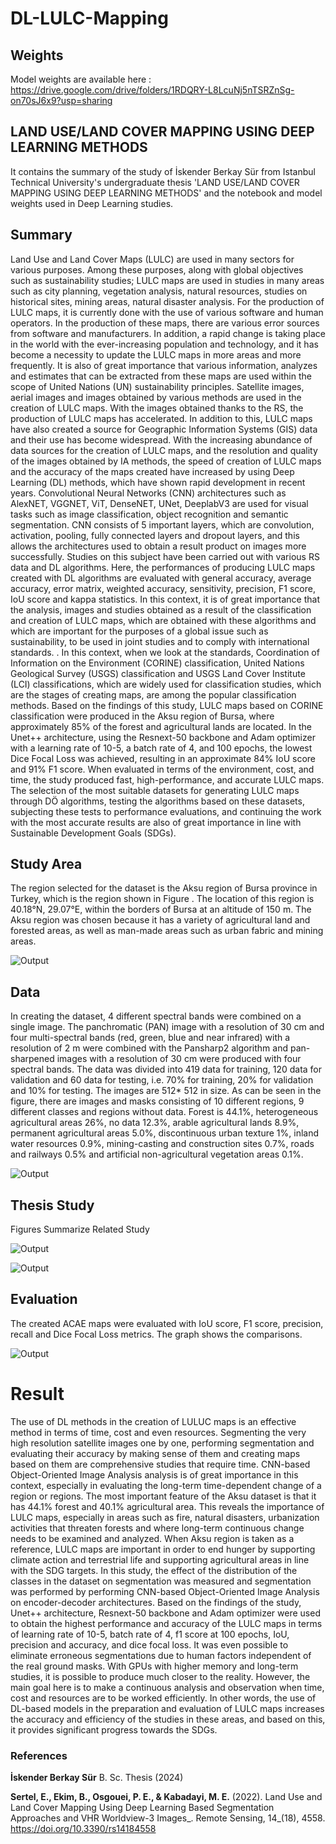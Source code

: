 # DL-LULC-Mapping

## Weights

Model weights are available here : 
https://drive.google.com/drive/folders/1RDQRY-L8LcuNj5nTSRZnSg-on70sJ6x9?usp=sharing

## LAND USE/LAND COVER MAPPING USING DEEP LEARNING METHODS

It contains the summary of the study of İskender Berkay Sür from Istanbul Technical University's undergraduate thesis 'LAND USE/LAND COVER MAPPING USING DEEP LEARNING METHODS' and the notebook and model weights used in Deep Learning studies.

## Summary

Land Use and Land Cover Maps (LULC) are used in many sectors for various purposes. Among these purposes, along with global objectives such as sustainability studies; LULC maps are used in studies in many areas such as city planning, vegetation analysis, natural resources, studies on historical sites, mining areas, natural disaster analysis. For the production of LULC maps, it is currently done with the use of various software and human operators. In the production of these maps, there are various error sources from software and manufacturers. In addition, a rapid change is taking place in the world with the ever-increasing population and technology, and it has become a necessity to update the LULC maps in more areas and more frequently. It is also of great importance that various information, analyzes and estimates that can be extracted from these maps are used within the scope of United Nations (UN) sustainability principles. Satellite images, aerial images and images obtained by various methods are used in the creation of LULC maps. With the images obtained thanks to the RS, the production of LULC maps has accelerated. In addition to this, LULC maps have also created a source for Geographic Information Systems (GIS) data and their use has become widespread. With the increasing abundance of data sources for the creation of LULC maps, and the resolution and quality of the images obtained by IA methods, the speed of creation of LULC maps and the accuracy of the maps created have increased by using Deep Learning (DL) methods, which have shown rapid development in recent years. Convolutional Neural Networks (CNN) architectures such as AlexNET, VGGNET, ViT, DenseNET, UNet, DeeplabV3 are used for visual tasks such as image classification, object recognition and semantic segmentation. CNN consists of 5 important layers, which are convolution, activation, pooling, fully connected layers and dropout layers, and this allows the architectures used to obtain a result product on images more successfully. Studies on this subject have been carried out with various RS data and DL algorithms. Here, the performances of producing LULC maps created with DL algorithms are evaluated with general accuracy, average accuracy, error matrix, weighted accuracy, sensitivity, precision, F1 score, IoU score and kappa statistics. In this context, it is of great importance that the analysis, images and studies obtained as a result of the classification and creation of LULC maps, which are obtained with these algorithms and which are important for the purposes of a global issue such as sustainability, to be used in joint studies and to comply with international standards. . In this context, when we look at the standards, Coordination of Information on the Environment (CORINE) classification, United Nations Geological Survey (USGS) classification and USGS Land Cover Institute (LCI) classifications, which are widely used for classification studies, which are the stages of creating maps, are among the popular classification methods. Based on the findings of this study, LULC maps based on CORINE classification were produced in the Aksu region of Bursa, where approximately 85% of the forest and agricultural lands are located. In the Unet++ architecture, using the Resnext-50 backbone and Adam optimizer with a learning rate of 10-5, a batch rate of 4, and 100 epochs, the lowest Dice Focal Loss was achieved, resulting in an approximate 84% IoU score and 91% F1 score. When evaluated in terms of the environment, cost, and time, the study produced fast, high-performance, and accurate LULC maps. The selection of the most suitable datasets for generating LULC maps through DÖ algorithms, testing the algorithms based on these datasets, subjecting these tests to performance evaluations, and continuing the work with the most accurate results are also of great importance in line with Sustainable Development Goals (SDGs).

## Study Area

The region selected for the dataset is the Aksu region of Bursa province in Turkey, which is the region shown in Figure . The location of this region is 40.18°N, 29.07°E, within the borders of Bursa at an altitude of 150 m. The Aksu region was chosen because it has a variety of agricultural land and forested areas, as well as man-made areas such as urban fabric and mining areas.

![Output](https://github.com/RSandAI/DL-LULC-Mapping/blob/main/Images/Area.png?raw=true)

## Data

In creating the dataset, 4 different spectral bands were combined on a single image. The panchromatic (PAN) image with a resolution of 30 cm and four multi-spectral bands (red, green, blue and near infrared) with a resolution of 2 m were combined with the Pansharp2 algorithm and pan-sharpened images with a resolution of 30 cm were produced with four spectral bands. The data was divided into 419 data for training, 120 data for validation and 60 data for testing, i.e. 70% for training, 20% for validation and 10% for testing. The images are 512* 512 in size. As can be seen in the figure, there are images and masks consisting of 10 different regions, 9 different classes and regions without data. Forest is 44.1%, heterogeneous agricultural areas 26%, no data 12.3%, arable agricultural lands 8.9%, permanent agricultural areas 5.0%, discontinuous urban texture 1%, inland water resources 0.9%, mining-casting and construction sites 0.7%, roads and railways 0.5% and artificial non-agricultural vegetation areas 0.1%.

![Output](https://github.com/RSandAI/DL-LULC-Mapping/blob/main/Images/Data%20Classes.png?raw=true)

##  Thesis Study

Figures Summarize Related Study

![Output](https://github.com/RSandAI/DL-LULC-Mapping/blob/main/Images/Method.png?raw=true)

![Output](https://github.com/RSandAI/DL-LULC-Mapping/blob/main/Images/Test%20Maps.png?raw=true)

## Evaluation

The created ACAE maps were evaluated with IoU score, F1 score, precision, recall and Dice Focal Loss metrics. The graph shows the comparisons.

![Output](https://github.com/RSandAI/DL-LULC-Mapping/blob/main/Images/Metrics.png?raw=true)

# Result

The use of DL methods in the creation of LULUC maps is an effective method in terms of time, cost and even resources. Segmenting the very high resolution satellite images one by one, performing segmentation and evaluating their accuracy by making sense of them and creating maps based on them are comprehensive studies that require time. CNN-based Object-Oriented Image Analysis analysis is of great importance in this context, especially in evaluating the long-term time-dependent change of a region or regions. The most important feature of the Aksu dataset is that it has 44.1% forest and 40.1% agricultural area. This reveals the importance of LULC maps, especially in areas such as fire, natural disasters, urbanization activities that threaten forests and where long-term continuous change needs to be examined and analyzed. When Aksu region is taken as a reference, LULC maps are important in order to end hunger by supporting climate action and terrestrial life and supporting agricultural areas in line with the SDG targets. In this study, the effect of the distribution of the classes in the dataset on segmentation was measured and segmentation was performed by performing CNN-based Object-Oriented Image Analysis on encoder-decoder architectures. Based on the findings of the study, Unet++ architecture, Resnext-50 backbone and Adam optimizer were used to obtain the highest performance and accuracy of the LULC maps in terms of learning rate of 10-5, batch rate of 4, f1 score at 100 epochs, IoU, precision and accuracy, and dice focal loss. It was even possible to eliminate erroneous segmentations due to human factors independent of the real ground masks. With GPUs with higher memory and long-term studies, it is possible to produce much closer to the reality. However, the main goal here is to make a continuous analysis and observation when time, cost and resources are to be worked efficiently. In other words, the use of DL-based models in the preparation and evaluation of LULC maps increases the accuracy and efficiency of the studies in these areas, and based on this, it provides significant progress towards the SDGs.

### References

**İskender Berkay Sür** B. Sc. Thesis (2024)

**Sertel, E., Ekim, B., Osgouei, P. E., & Kabadayi, M. E.** (2022). Land Use and Land Cover Mapping Using Deep Learning Based Segmentation Approaches and VHR Worldview-3 Images_. Remote Sensing, 14_(18), 4558. https://doi.org/10.3390/rs14184558
